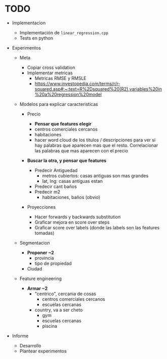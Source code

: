 # TODO

- Implementacion
  - Implementación de `linear_regression.cpp`
  - Tests en python

- Experimentos
  - Meta
    - Copiar cross validation
    - Implementar metricas
      - Metricas RMSE y RMSLE
      - https://www.investopedia.com/terms/r/r-squared.asp#:~:text=R%2Dsquared%20(R2),variables%20in%20a%20regression%20model

  - Modelos para explicar caracteristicas
    - Precio
      - **Pensar que features elegir**
      - centros comerciales cercanos
      - habitaciones
      - hacer word cloud de los titulos / descripciones para ver
        si hay palabras que aparecen mas que el resto.
        Correlacionar las palabras que mas aparecen con el precio

    - **Buscar la otra, y pensar que features**
      - Predecir Antiguedad
        - metros cubiertos: casas antiguas son mas grandes
        - lat, lng: casas antiguas estan
      - Predecir cant baños
      - Predecir m2
        - habitaciones, baños (obvio)

    - Proyecciones
      - Hacer forwards y backwards substitution
      - Graficar mejora en score over steps
      - Graficar score over labels (donde las labels son las features tomadas)

  - Segmentacion
    - **Proponer ~2**
      - provincia
      - tipo de propiedad
    - Ciudad

  - Feature engineering
    - **Armar ~2**
      - "centrico", cercania de cosas
        - centros comerciales cercanos
        - escuelas cercanas
      - country, va a ser cheto
        - gym
        - escuelas cercanas
        - piscina

- Informe
  - Desarrollo
  - Plantear experimentos
